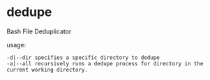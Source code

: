 # dedupe
Bash File Deduplicator

usage:

    -d|--dir specifies a specific directory to dedupe
    -a|--all recursively runs a dedupe process for directory in the current working directory.
